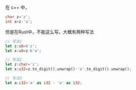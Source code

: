 在 c++ 中， 

```c
char z='z';
int x=z-'a';
```



但是在Rust中，不能这么写。大概有两种写法

```rust
// 写法1
let z:u8=b'z';
let x:u8=z-b'a';
```

```rust
// 写法2
let z:char='z';
let x:u32=z.to_digit().unwrap()-'a'.to_digit().unwrap();
```

```rust
// 写法3
let a:i32='a' as i32 - 'a' as i32;
```

